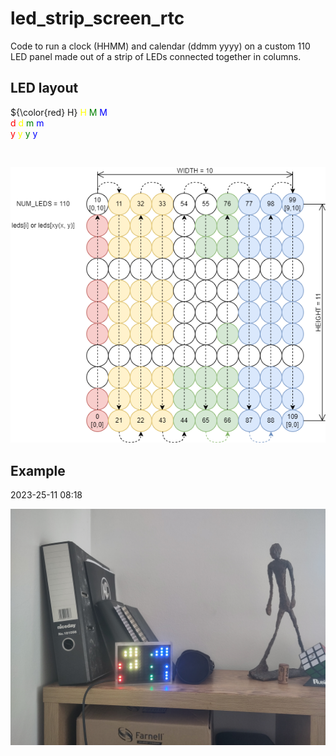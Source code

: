 # led_strip_screen_rtc

Code to run a clock (HHMM) and calendar (ddmm yyyy) on a custom 110 LED panel made out of a strip of LEDs connected together in columns.

## LED layout

${\color{red} H}
<text style="color: yellow">H</text>
<text style="color: green">M</text>
<text style="color: blue">M</text>
<br>
<text style="color: red">d</text>
<text style="color: yellow">d</text>
<text style="color: green">m</text>
<text style="color: blue">m</text>
<br>
<text style="color: red">y</text>
<text style="color: yellow">y</text>
<text style="color: green">y</text>
<text style="color: blue">y</text>
</text>

<br>

![LED layout](img/LED_layout.drawio.png)

## Example

2023-25-11 08:18

![Example 2023-25-11 08:18](img/example_2023-25-11_08-18.jpg)
